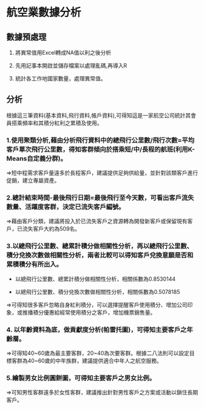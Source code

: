 # 航空業數據分析

## 數據預處理

1. 將異常值用Excel轉成NA值以利之後分析

2. 先用記事本開啟並儲存檔案以處理亂碼,再導入R

3. 統計各工作地國家數量，處理異常值。

## 分析

根據這三筆資料(基本資料,飛行資料,帳戶資料),可得知這是一家航空公司統計其會員搭乘頻率和其積分紅利之累積及使用。

### 1.使用聚類分析,藉由分析飛行資料中的總飛行公里數/飛行次數=平均客戶單次飛行公里數，得知客群傾向於搭乘短/中/長程的航班(利用K-Means自定義分群)。

=>短中程需求客戶量遠多於長程客戶，建議提供足夠供給量，並針對該類客戶進行促銷，建立專屬資產。

### 2.總計結束時間-最後飛行日期=最後飛行至今天數，可看出客戶流失數量、活躍度客群，決定已流失客戶編號。

=>藉由客戶分類，建議將投入於已流失客戶之資源轉為開發新客戶或保留現有客戶，已流失客戶大約為509名。

### 3.以總飛行公里數、總累計積分做相關性分析，再以總飛行公里數、積分兌換次數做相關性分析，兩者比較可以得知客戶兌換意願是否和累積積分有所出入。

* 以總飛行公里數、總累計積分做相關性分析，相關係數為0.8530144

* 以總飛行公里數、積分兌換次數做相關性分析，相關係數為0.5078185

=>可得知很多客戶忽略自身紅利積分，可以選擇提醒客戶使用積分、增加公司印象，或推播積分優惠給經常使用積分之客戶，增加機票銷售量。

### 4. 以年齡資料為底，做貢獻度分析(帕雷托圖)，可得知主要客戶之年齡層。

=>可得知40~60歲為最主要客群，20~40為次要客群。根據二八法則可以設定目標客群為40~60歲的中年族群，建議提供適合中年人之航空服務。

### 5.繪製男女比例圓餅圖，可得知主要客戶之男女比例。

=>可知男性客群遠多於女性客群，建議推出針對男性客戶之方案或活動以鎖住長期客戶。
